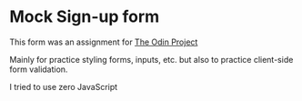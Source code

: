 # Mock Sign-up form

This form was an assignment for [The Odin Project](https://www.theodinproject.com/lessons/node-path-intermediate-html-and-css-sign-up-form)

Mainly for practice styling forms, inputs, etc. but also to practice client-side form validation.

I tried to use zero JavaScript
